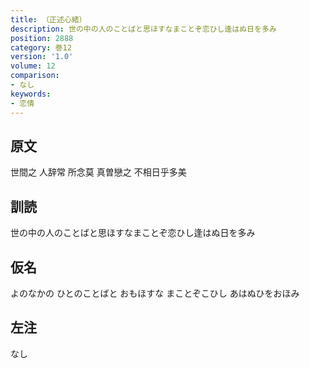 ```yaml
---
title: （正述心緒）
description: 世の中の人のことばと思ほすなまことぞ恋ひし逢はぬ日を多み
position: 2888
category: 巻12
version: '1.0'
volume: 12
comparison:
- なし
keywords:
- 恋情
---
```


## 原文

世間之 人辞常 所念莫 真曽戀之 不相日乎多美

## 訓読

世の中の人のことばと思ほすなまことぞ恋ひし逢はぬ日を多み

## 仮名

よのなかの ひとのことばと おもほすな まことぞこひし あはぬひをおほみ

## 左注

なし
